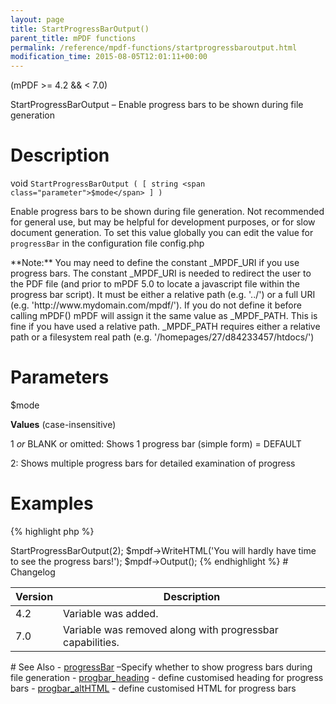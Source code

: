 ```yaml
---
layout: page
title: StartProgressBarOutput()
parent_title: mPDF functions
permalink: /reference/mpdf-functions/startprogressbaroutput.html
modification_time: 2015-08-05T12:01:11+00:00
---
```


(mPDF >= 4.2 && < 7.0)

StartProgressBarOutput – Enable progress bars to be shown during file generation

# Description

void `StartProgressBarOutput ( [ string <span class="parameter">$mode</span> ] )`

Enable progress bars to be shown during file generation. Not recommended for general use, but may be helpful for
development purposes, or for slow document generation. To set this value globally you can edit the value for
`progressBar` in the configuration file <span class="filename">config.php</span>

<div class="alert alert-info" role="alert" markdown="1">
	**Note:** You may need to define the constant _MPDF_URI
	if you use progress bars. The constant _MPDF_URI is needed to redirect the user to the PDF file (and prior to
	mPDF 5.0 to locate a javascript file within the progress bar script). It must be either a relative path
	(e.g. '../') or a full URI (e.g. 'http://www.mydomain.com/mpdf/'). If you do not define it before calling mPDF()
	mPDF will assign it the same value as _MPDF_PATH. This is fine if you have used a relative path. _MPDF_PATH
	requires either a relative path or a filesystem real path (e.g. '/homepages/27/d84233457/htdocs/')
</div>

# Parameters

<span class="parameter">$mode</span>

**Values** (case-insensitive)

1 *or* <span class="smallblock">BLANK</span> or omitted: Shows 1 progress bar (simple form) =
<span class="smallblock">DEFAULT</span>

2: Shows multiple progress bars for detailed examination of progress

# Examples

{% highlight php %}
<?php

define('_MPDF_URI','../');     // must be  a relative or absolute URI - not a file system path

$mpdf = new \Mpdf\Mpdf();

$mpdf->StartProgressBarOutput(2);

$mpdf->WriteHTML('You will hardly have time to see the progress bars!');

$mpdf->Output();

{% endhighlight %}

# Changelog

<table class="table">
<thead>
	<tr><th>Version</th><th>Description</th></tr>
</thead>
<tbody>
	<tr><td>4.2</td><td>Variable was added.</td></tr>
	<tr><td>7.0</td><td>Variable was removed along with progressbar capabilities.</td></tr>
</tbody>
</table>

# See Also

- <a href="{{ "/reference/mpdf-variables/progressbar.html" | prepend: site.baseurl }}">progressBar</a> –Specify whether to show progress bars during file generation
- <a href="{{ "/reference/mpdf-variables/progbar-heading.html" | prepend: site.baseurl }}">progbar_heading</a> - define customised heading for progress bars
- <a href="{{ "/reference/mpdf-variables/progbar-althtml.html" | prepend: site.baseurl }}">progbar_altHTML</a> - define customised HTML for progress bars

